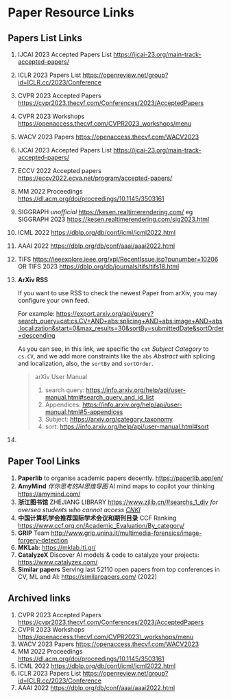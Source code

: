 # Paper Resource Links

## Papers List Links

1. IJCAI 2023 Accepted Papers List <https://ijcai-23.org/main-track-accepted-papers/>

2. ICLR 2023 Papers List <https://openreview.net/group?id=ICLR.cc/2023/Conference>

3. CVPR 2023 Accepted Papers <https://cvpr2023.thecvf.com/Conferences/2023/AcceptedPapers>

4. CVPR 2023 Workshops <https://openaccess.thecvf.com/CVPR2023_workshops/menu>

5. WACV 2023 Papers <https://openaccess.thecvf.com/WACV2023>

6. IJCAI 2023 Accepted Papers List <https://ijcai-23.org/main-track-accepted-papers/>

7. ECCV 2022 Accepted papers <https://eccv2022.ecva.net/program/accepted-papers/>

8. MM 2022 Proceedings <https://dl.acm.org/doi/proceedings/10.1145/3503161>

9. SIGGRAPH *unofficial* <https://kesen.realtimerendering.com/> eg SIGGRAPH 2023 <https://kesen.realtimerendering.com/sig2023.html>

10. ICML 2022 <https://dblp.org/db/conf/icml/icml2022.html>

11. AAAI 2022 <https://dblp.org/db/conf/aaai/aaai2022.html>

12. TIFS <https://ieeexplore.ieee.org/xpl/RecentIssue.jsp?punumber=10206> OR TIFS 2023 <https://dblp.org/db/journals/tifs/tifs18.html>

13. **ArXiv RSS**

    If you want to use RSS to check the newest Paper from arXiv, you may configure your own feed.

    For example: <https://export.arxiv.org/api/query?search_query=cat:cs.CV+AND+abs:splicing+AND+abs:image+AND+abs:localization&start=0&max_results=30&sortBy=submittedDate&sortOrder=descending>

    As you can see, in this link, we specific the `cat` *Subject Category* to `cs.CV`, and we add more constraints like the `abs` *Abstract* with splicing and localization, also, the `sortBy` and `sortOrder`.

    > arXiv User Manual
    >
    > 1. search query: <https://info.arxiv.org/help/api/user-manual.html#search_query_and_id_list>
    > 2. Appendices: <https://info.arxiv.org/help/api/user-manual.html#5-appendices>
    > 3. Subject: <https://arxiv.org/category_taxonomy>
    > 4. sort: <https://info.arxiv.org/help/api/user-manual.html#sort>

14. 

## Paper Tool Links

1. **Paperlib** to organise academic papers decently. <https://paperlib.app/en/>
2. **AmyMind** *伴你思考的AI思维导图* AI mind maps to copilot your thinking <https://amymind.com/>
3. **浙江图书馆** ZHEJIANG LIBRARY <https://www.zjlib.cn/#searchs_1_div> *for oversea students who cannot access [CNKI](https://www.cnki.net/)*
4. **中国计算机学会推荐国际学术会议和期刊目录** CCF Ranking <https://www.ccf.org.cn/Academic_Evaluation/By_category/>
5. **GRIP** Team <http://www.grip.unina.it/multimedia-forensics/image-forgery-detection>
6. **MKLab**: <https://mklab.iti.gr/>
7. **CatalyzeX** Discover AI models & code to catalyze your projects: <https://www.catalyzex.com/>
8. **Similar papers** Serving last 52110 open papers from top conferences in CV, ML and AI: <https://similarpapers.com/> (2022)

## Archived links

1. CVPR 2023 Accepted Papers <https://cvpr2023.thecvf.com/Conferences/2023/AcceptedPapers>
2. CVPR 2023 Workshops <https://openaccess.thecvf.com/CVPR2023\_workshops/menu>
3. WACV 2023 Papers <https://openaccess.thecvf.com/WACV2023>
4. MM 2022 Proceedings https://dl.acm.org/doi/proceedings/10.1145/3503161
5. ICML 2022 <https://dblp.org/db/conf/icml/icml2022.html>
6. ICLR 2023 Papers List <https://openreview.net/group?id=ICLR.cc/2023/Conference>
7. AAAI 2022 <https://dblp.org/db/conf/aaai/aaai2022.html>
